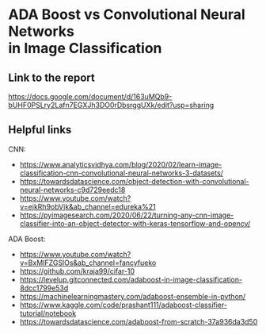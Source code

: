 # ADA Boost vs Convolutional Neural Networks <br> in Image Classification

## Link to the report
https://docs.google.com/document/d/163uMQb9-bUHF0PSLry2Lafn7EGXJh3DO0rDbsrggUXk/edit?usp=sharing

## Helpful links
CNN: 
- https://www.analyticsvidhya.com/blog/2020/02/learn-image-classification-cnn-convolutional-neural-networks-3-datasets/
- https://towardsdatascience.com/object-detection-with-convolutional-neural-networks-c9d729eedc18
- https://www.youtube.com/watch?v=ejkRh9obVjk&ab_channel=edureka%21
- https://pyimagesearch.com/2020/06/22/turning-any-cnn-image-classifier-into-an-object-detector-with-keras-tensorflow-and-opencv/

ADA Boost:
- https://www.youtube.com/watch?v=BxMIFZGSlOs&ab_channel=fancyfueko
- https://github.com/kraja99/cifar-10
- https://levelup.gitconnected.com/adaboost-in-image-classification-8dcc1799e53d
- https://machinelearningmastery.com/adaboost-ensemble-in-python/
- https://www.kaggle.com/code/prashant111/adaboost-classifier-tutorial/notebook
- https://towardsdatascience.com/adaboost-from-scratch-37a936da3d50
